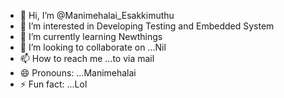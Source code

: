 - 👋 Hi, I’m @Manimehalai_Esakkimuthu
- 👀 I’m interested in Developing Testing and Embedded System 
- 🌱 I’m currently learning Newthings
- 💞️ I’m looking to collaborate on ...Nil
- 📫 How to reach me ...to via mail
- 😄 Pronouns: ...Manimehalai
- ⚡ Fun fact: ...Lol

<!---
ManimehalaiEsakkimuthu/ManimehalaiEsakkimuthu is a ✨ special ✨ repository because its `README.md` (this file) appears on your GitHub profile.
You can click the Preview link to take a look at your changes.
--->
